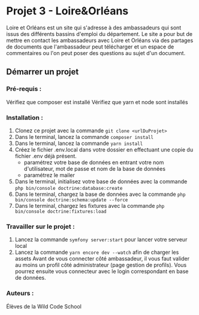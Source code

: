 # Projet 3 - Loire&Orléans

Loire et Orléans est un site qui s'adresse à des ambassadeurs qui sont issus des différents bassins d'emploi du département. 
Le site a pour but de mettre en contact les ambassadeurs avec Loire et Orléans via des partages de documents que l'ambassadeur
peut télécharger et un espace de commentaires ou l'on peut poser des questions au sujet d'un document.

## Démarrer un projet

### Pré-requis :

Vérifiez que composer est installé
Vérifiez que yarn et node sont installés

### Installation :

1. Clonez ce projet avec la commande `git clone <urlDuProjet>`
2. Dans le terminal, lancez la commande `composer install`
3. Dans le terminal, lancez la commande `yarn install`
4. Créez le fichier .env.local dans votre dossier en effectuant une copie du fichier .env déjà présent.
	- paramétrez votre base de données en entrant votre nom d'utilisateur, mot de passe et nom de la base de données
	- paramétrez le mailer
5. Dans le terminal, initialisez votre base de données avec la commande `php bin/console doctrine:database:create`
6. Dans le terminal, chargez la base de données avec  la commande `php bin/console doctrine:schema:update --force`
7. Dans le terminal, chargez les fixtures avec la commande `php bin/console doctrine:fixtures:load`

### Travailler sur le projet :

1. Lancez la commande `symfony server:start` pour lancer votre serveur local
2. Lancez la commande `yarn encore dev --watch` afin de charger les assets
Avant de vous connecter côté ambassadeur, il vous faut valider au moins un profil côté administrateur (page gestion de profils). Vous pourrez ensuite vous connecteur avec le login correspondant en base de données.

### Auteurs :

Élèves de la Wild Code School
